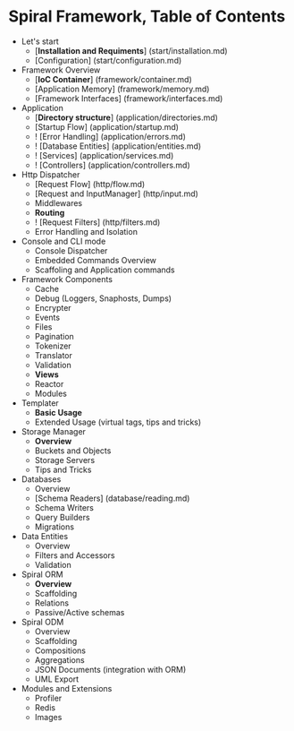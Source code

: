 # Spiral Framework, Table of Contents
* Let's start
    *  [**Installation and Requiments**] (start/installation.md)
    *  [Configuration]  (start/configuration.md)
* Framework Overview
    * [**IoC Container**] (framework/container.md)
    * [Application Memory] (framework/memory.md)
    * [Framework Interfaces] (framework/interfaces.md)
* Application
    * [**Directory structure**] (application/directories.md)
    * [Startup Flow] (application/startup.md)
    * ! [Error Handling] (application/errors.md)
    * ! [Database Entities] (application/entities.md)
    * ! [Services] (application/services.md)
    * ! [Controllers] (application/controllers.md)
* Http Dispatcher
    * [Request Flow] (http/flow.md)
    * [Request and InputManager] (http/input.md)
    * Middlewares
    * **Routing**
    * ! [Request Filters] (http/filters.md)
    * Error Handling and Isolation
* Console and CLI mode
    * Console Dispatcher
    * Embedded Commands Overview
    * Scaffoling and Application commands
* Framework Components
    * Cache
    * Debug (Loggers, Snaphosts, Dumps)
    * Encrypter
    * Events
    * Files
    * Pagination
    * Tokenizer
    * Translator
    * Validation
    * **Views**
    * Reactor
    * Modules
* Templater
    * **Basic Usage**
    * Extended Usage (virtual tags, tips and tricks)
* Storage Manager
    * **Overview**
    * Buckets and Objects
    * Storage Servers
    * Tips and Tricks
* Databases
    * Overview 
    * [Schema Readers] (database/reading.md)
    * Schema Writers
    * Query Builders
    * Migrations
* Data Entities
    * Overview
    * Filters and Accessors
    * Validation
* Spiral ORM
    * **Overview**
    * Scaffolding
    * Relations
    * Passive/Active schemas
* Spiral ODM
    * Overview
    * Scaffolding
    * Compositions
    * Aggregations
    * JSON Documents (integration with ORM)
    * UML Export
* Modules and Extensions
    * Profiler
    * Redis
    * Images
